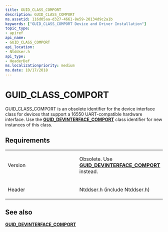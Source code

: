 ```yaml
---
title: GUID_CLASS_COMPORT
description: GUID_CLASS_COMPORT
ms.assetid: 116d05aa-d327-4661-8e59-20134d9c2a1b
keywords: ["GUID_CLASS_COMPORT Device and Driver Installation"]
topic_type:
- apiref
api_name:
- GUID_CLASS_COMPORT
api_location:
- Ntddser.h
api_type:
- HeaderDef
ms.localizationpriority: medium
ms.date: 10/17/2018
---
```


# GUID_CLASS_COMPORT


GUID_CLASS_COMPORT is an obsolete identifier for the device interface class for devices that support a 16550 UART-compatible hardware interface. Use the [**GUID_DEVINTERFACE_COMPORT**](guid-devinterface-comport.md) class identifier for new instances of this class.

Requirements
------------

<table>
<colgroup>
<col width="50%" />
<col width="50%" />
</colgroup>
<tbody>
<tr class="odd">
<td align="left"><p>Version</p></td>
<td align="left"><p>Obsolete. Use <a href="guid-devinterface-comport.md" data-raw-source="[&lt;strong&gt;GUID_DEVINTERFACE_COMPORT&lt;/strong&gt;](guid-devinterface-comport.md)"><strong>GUID_DEVINTERFACE_COMPORT</strong></a> instead.</p></td>
</tr>
<tr class="even">
<td align="left"><p>Header</p></td>
<td align="left">Ntddser.h (include Ntddser.h)</td>
</tr>
</tbody>
</table>

## See also


[**GUID_DEVINTERFACE_COMPORT**](guid-devinterface-comport.md)

 

 






